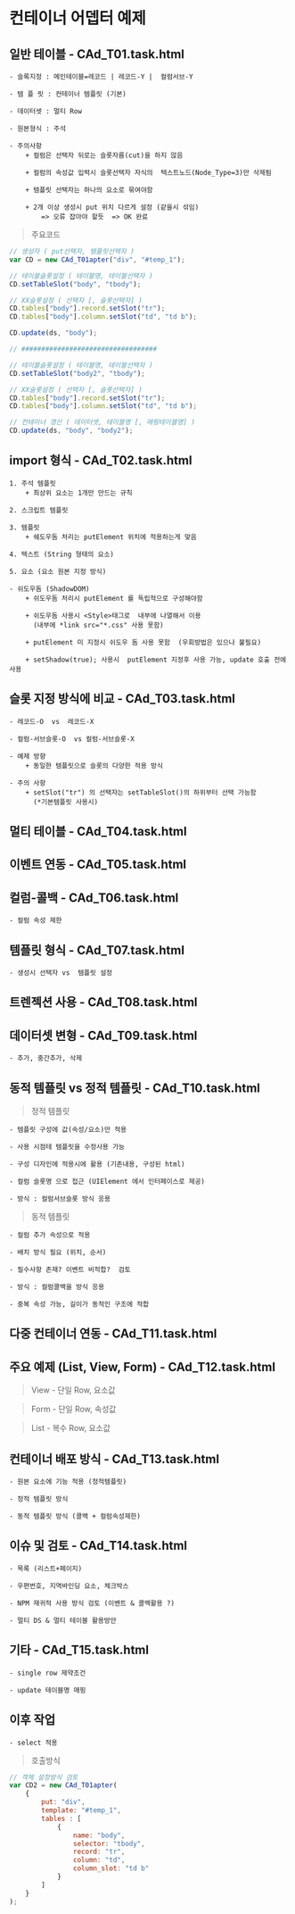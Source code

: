 # 컨테이너 어뎁터 예제

## 일반 테이블 - CAd_T01.task.html
    - 슬록지정 : 메인테이블=레코드 | 레코드-Y |  컬럼서브-Y
    
    - 템 플 릿 : 컨테이너 템플릿 (기본)
    
    - 데이터셋 : 멀티 Row
    
    - 원본형식 : 주석

    - 주의사항 
        + 컬럼은 선택자 뒤로는 슬롯자름(cut)을 하지 않음

        + 컬럼의 속성값 입력시 슬롯선택자 자식의  텍스트노드(Node_Type=3)만 삭제됨

        + 템플릿 선택자는 하나의 요소로 묶여야함

        + 2개 이상 생성시 put 위치 다르게 설정 (같을시 섞임)
            => 오류 잡아야 할듯  => OK 완료
        

> 주요코드
```javascript
// 생성자 ( put선택자, 템플릿선택자 )
var CD = new CAd_T01apter("div", "#temp_1"); 

// 테이블슬롯설정 ( 테이블명, 테이블선택자 )
CD.setTableSlot("body", "tbody");   

// XX슬롯설정 ( 선택자 [, 슬롯선택자] )
CD.tables["body"].record.setSlot("tr");
CD.tables["body"].column.setSlot("td", "td b");

CD.update(ds, "body");

// ##################################

// 테이블슬롯설정 ( 테이블명, 테이블선택자 )
CD.setTableSlot("body2", "tbody");

// XX슬롯설정 ( 선택자 [, 슬롯선택자] )
CD.tables["body"].record.setSlot("tr");
CD.tables["body"].column.setSlot("td", "td b");

// 컨테이너 갱신 ( 데이터셋, 테이블명 [, 매핑테이블명] )
CD.update(ds, "body", "body2");

```

## import 형식 - CAd_T02.task.html
    1. 주석 템플릿
        + 최상위 요소는 1개만 만드는 규칙 

    2. 스크립트 템플릿

    3. 템플릿
        + 쉐도우돔 처리는 putElement 위치에 적용하는게 맞음

    4. 텍스트 (String 형태의 요소)

    5. 요소 (요소 원본 지정 방식)

    - 쉬도우돔 (ShadowDOM)
        + 쉬도우돔 처리시 putElement 를 독립적으로 구성해야함

        + 쉬도우돔 사용시 <Style>태그로  내부에 나열해서 이용 
          (내부에 *link src="*.css" 사용 못함)

        + putElement 미 지정시 쉬도우 돔 사용 못함  (우회방법은 있으나 불필요)

        + setShadow(true); 사용시  putElement 지정후 사용 가능, update 호출 전에 사용

## 슬롯 지정 방식에 비교 - CAd_T03.task.html
    
    - 레코드-O  vs  레코드-X

    - 컬럼-서브슬롯-O  vs 컬럼-서브슬롯-X
    
    - 예제 방향
        + 동일한 템플릿으로 슬롯의 다양한 적용 방식

    - 주의 사항
        + setSlot("tr") 의 선택자는 setTableSlot()의 하위부터 선택 가능함
          (*기본템플릿 사용시)
        


## 멀티 테이블 - CAd_T04.task.html

## 이벤트 연동 - CAd_T05.task.html

## 컬럼-콜백  - CAd_T06.task.html
    - 컬럼 속성 제한

## 템플릿 형식 - CAd_T07.task.html
    - 생성시 선택자 vs  템플릿 설정 

## 트렌젝션 사용 - CAd_T08.task.html

## 데이터셋 변형 - CAd_T09.task.html
    - 추가, 중간추가, 삭제

## 동적 템플릿  vs  정적 템플릿 - CAd_T10.task.html
> 정적 템플릿

    - 템플릿 구성에 값(속성/요소)만 적용

    - 사용 시점테 템플릿을 수정사용 가능

    - 구성 디자인에 적용시에 활용 (기존내용, 구성된 html)

    - 컬럼 슬롯명 으로 접근 (UIElement 에서 인터페이스로 제공)

    - 방식 : 컬럼서브슬롯 방식 응용


> 동적 템플릿

    - 컬럼 추가 속성으로 적용

    - 배치 방식 필요 (위치, 순서)

    - 필수사항 존재? 이벤트 비적합?  검토

    - 방식 : 컬럼콜백을 방식 응용

    - 중복 속성 가능, 길이가 동적인 구조에 적합


## 다중 컨테이너 연동 - CAd_T11.task.html

## 주요 예제 (List, View, Form) - CAd_T12.task.html
> View
    - 단일 Row, 요소값

> Form
    - 단일 Row, 속성값

> List 
    - 복수 Row, 요소값

## 컨테이너 배포 방식 - CAd_T13.task.html
    - 원본 요소에 기능 적용 (정적템플릿)
    
    - 정적 템플릿 방식

    - 동적 템플릿 방식 (콜백 + 컬럼속성제한)

## 이슈 및 검토 - CAd_T14.task.html
    - 목록 (리스트+페이지)

    - 우편번호, 지역바인딩 요소, 체크박스

    - NPM 재귀적 사용 방식 검토 (이벤트 & 콜백활용 ?)

    - 멀티 DS & 멀티 테이블 활용방안


## 기타 - CAd_T15.task.html

    - single row 제약조건

    - update 테이블명 매핑

## 이후 작업
    - select 적용

> 호출방식
```javascript
// 객체 설정방식 검토
var CD2 = new CAd_T01apter(
    {
        put: "div",
        template: "#temp_1",
        tables : [
            {
                name: "body",
                selector: "tbody",
                record: "tr",
                column: "td",
                column_slot: "td b"
            }
        ]
    }
); 
```